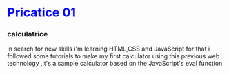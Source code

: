 <h1 style="color:blue"> Pricatice 01 </h1>
<h3> calculatrice </h3>

in search for new skills i'm learning HTML,CSS and JavaScript for that i followed some tutorials to make my first calculator using this previous web technology ,it's a sample calculator based on the JavaScript's eval function 
